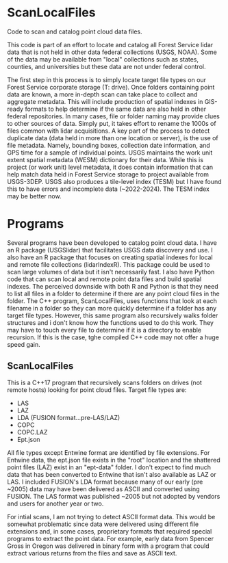 # ScanLocalFiles
Code to scan and catalog point cloud data files.

This code is part of an effort to locate and catalog all Forest Service lidar data that is not held in other data federal collections 
(USGS, NOAA). Some of the data may be available from "local" collections such as states, counties, and universities but these data are
not under federal control.

The first step in this process is to simply locate target file types on our Forest Service corporate storage (T: drive). Once folders 
containing point data are known, a more in-depth scan can take place to collect and aggregate metadata. This will include production of
spatial indexes in GIS-ready formats to help determine if the same data are also held in other federal repositories. In many cases, file
or folder naming may provide clues to other sources of data. Simply put, it takes effort to rename the 1000s of files common with
lidar acquisitions. A key part of the process to detect duplicate data (data held in more than one location or server), is the use of 
file metadata. Namely, bounding boxes, collection date information, and GPS time for a sample of individual points. USGS maintains the
work unit extent spatial metadata (WESM) dictionary for their data. While this is project (or work unit) level metadata, it does contain
information that can help match data held in Forest Service storage to project available from USGS-3DEP. USGS also produces a tile-level
index (TESM) but I have found this to have errors and incomplete data (~2022-2024). The TESM index may be better now.

# Programs
Several programs have been developed to catalog point cloud data. I have an R package (USGSlidar) that facilitates USGS data discovery
and use. I also have an R package that focuses on creating spatial indexes for local and remote file collections (lidarIndexR). This 
package could be used to scan large volumes of data but it isn't necessarily fast. I also have Python code that can scan local and remote
point data files and build spatial indexes. The perceived downside with both R and Python is that they need to list all files in a folder
to determine if there are any point cloud files in the folder. The C++ program, ScanLocalFiles, uses functions that look at each filename
in a folder so they can more quickly determine if a folder has any target file types. However, this same program also recursively walks
folder structures and i don't know how the functions used to do this work. They may have to touch every file to determine if it is a directory
to enable recursion. If this is the case, tghe compiled C++ code may not offer a huge speed gain.

## ScanLocalFiles
This is a C++17 program that recursively scans folders on drives (not remote hosts) looking for point cloud files. Target file types are:
*	LAS
*	LAZ
*	LDA (FUSION format…pre-LAS/LAZ)
*	COPC
*	COPC.LAZ
*	Ept.json

All file types except Entwine format are identified by file extensions. For Entwine data, the ept.json file exists in the "root" location
and the shattered point files (LAZ) exist in an "ept-data" folder. I don't expect to find much data that has been converted to Entwine that 
isn't also available as LAZ or LAS. I included FUSION's LDA format because many of our early (pre ~2005) data may have been delivered as 
ASCII and converted using FUSION. The LAS format was published ~2005 but not adopted by vendors and users for another year or two.

For intial scans, I am not trying to detect ASCII format data. This would be somewhat problematic since data were delivered using different file
extensions and, in some cases, proprietary formats that required special programs to extract the point data. For example, early data from 
Spencer Gross in Oregon was delivered in binary form with a program that could extract various returns from the files and save as ASCII text.
